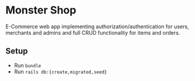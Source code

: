 # Monster Shop
E-Commerce web app implementing authorization/authentication for users, merchants and admins and full CRUD functionality for items and orders.

## Setup
 - Run `bundle`
 - Run `rails db:{create,migrated,seed}`

